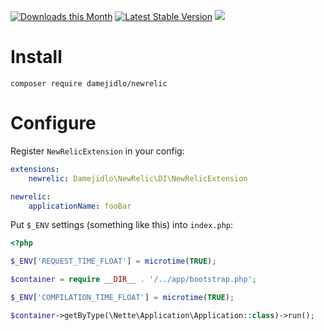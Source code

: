 [![Downloads this Month](https://img.shields.io/packagist/dm/damejidlo/newrelic.svg)](https://packagist.org/packages/damejidlo/newrelic)
[![Latest Stable Version](https://poser.pugx.org/damejidlo/newrelic/v/stable)](https://github.com/damejidlo/newrelic/releases)
![](https://travis-ci.org/damejidlo/newrelic.svg?branch=master)

# Install
```
composer require damejidlo/newrelic
```

# Configure

Register `NewRelicExtension` in your config:
```yaml
extensions:
    newrelic: Damejidlo\NewRelic\DI\NewRelicExtension

newrelic:
	applicationName: fooBar
```

Put `$_ENV` settings (something like this) into `index.php`:
```php
<?php

$_ENV['REQUEST_TIME_FLOAT'] = microtime(TRUE);

$container = require __DIR__ . '/../app/bootstrap.php';

$_ENV['COMPILATION_TIME_FLOAT'] = microtime(TRUE);

$container->getByType(\Nette\Application\Application::class)->run();
```
